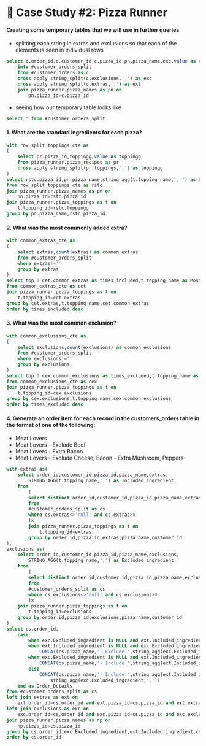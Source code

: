 # :pizza: Case Study #2: Pizza Runner

#### Creating some temporary tables that we will use in further queries

- splitting each string in extras and exclusions so that each of the elements is seen in individual rows

````sql
select c.order_id,c.customer_id,c.pizza_id,pn.pizza_name,exc.value as exclusions,ext.value as extras,c.order_time
	into #customer_orders_split
	from #customer_orders as c
	cross apply string_split(c.exclusions,',') as exc
	cross apply string_split(c.extras,',') as ext
	join pizza_runner.pizza_names as pn on
		pn.pizza_id=c.pizza_id
````

- seeing how our temporary table looks like

````sql
select * from #customer_orders_split
````

#### 1. What are the standard ingredients for each pizza?

````sql
with row_split_toppings_cte as
(
	select pr.pizza_id,toppingg.value as toppingg
	from pizza_runner.pizza_recipes as pr
	cross apply string_split(pr.toppings,',') as toppingg
)
select rstc.pizza_id,pn.pizza_name,string_agg(t.topping_name,', ') as Standard_Ingredients
from row_split_toppings_cte as rstc
join pizza_runner.pizza_names as pn on
	pn.pizza_id=rstc.pizza_id
join pizza_runner.pizza_toppings as t on
	t.topping_id=rstc.toppingg
group by pn.pizza_name,rstc.pizza_id
````

#### 2. What was the most commonly added extra?

````sql
with common_extras_cte as
(
	select extras,count(extras) as common_extras
	from #customer_orders_split
	where extras!=''
	group by extras
)
select top 1 cet.common_extras as times_included,t.topping_name as Most_Common_Extras
from common_extras_cte as cet
join pizza_runner.pizza_toppings as t on
	t.topping_id=cet.extras
group by cet.extras,t.topping_name,cet.common_extras
order by times_included desc
````

#### 3. What was the most common exclusion?

````sql
with common_exclusions_cte as
(
	select exclusions,count(exclusions) as common_exclusions
	from #customer_orders_split
	where exclusions!=''
	group by exclusions
)
select top 1 cex.common_exclusions as times_excluded,t.topping_name as Most_Common_Exclusions
from common_exclusions_cte as cex
join pizza_runner.pizza_toppings as t on
	t.topping_id=cex.exclusions
group by cex.exclusions,t.topping_name,cex.common_exclusions
order by times_excluded desc
````
#### 4. Generate an order item for each record in the customers_orders table in the format of one of the following:

- Meat Lovers
- Meat Lovers - Exclude Beef
- Meat Lovers - Extra Bacon
- Meat Lovers - Exclude Cheese, Bacon - Extra Mushroom, Peppers

````sql
with extras as(
	select order_id,customer_id,pizza_id,pizza_name,extras,
		STRING_AGG(t.topping_name,',') as Included_ingredient
	from 
		(
		select distinct order_id,customer_id,pizza_id,pizza_name,extras
		from 
		#customer_orders_split as cs
		where cs.extras<>'null' and cs.extras>0
		)x
		join pizza_runner.pizza_toppings as t on
			t.topping_id=extras
		group by order_id,pizza_id,extras,pizza_name,customer_id
),
exclusions as(
	select order_id,customer_id,pizza_id,pizza_name,exclusions,
		STRING_AGG(t.topping_name,',') as Excluded_ingredient
	from 
		(
		select distinct order_id,customer_id,pizza_id,pizza_name,exclusions
		from
		#customer_orders_split as cs
		where cs.exclusions<>'null' and cs.exclusions>0
		)x
	join pizza_runner.pizza_toppings as t on
		t.topping_id=exclusions
	group by order_id,pizza_id,exclusions,pizza_name,customer_id
)
select cs.order_id,
	case
		when exc.Excluded_ingredient is NULL and ext.Included_ingredient is NULL then cs.pizza_name
		when ext.Included_ingredient is NULL and exc.Excluded_ingredient is NOT NULL then 
			CONCAT(cs.pizza_name,'- Exclude ',string_agg(exc.Excluded_ingredient,','))
		when exc.Excluded_ingredient is NULL and ext.Included_ingredient is NOT NULL then
			CONCAT(cs.pizza_name,'- Include ',string_agg(ext.Included_ingredient,','))
		else
			CONCAT(cs.pizza_name,'- Include ',string_agg(ext.Included_ingredient,','),'- Exclude ',
				string_agg(exc.Excluded_ingredient,','))
	end as Order_Details
from #customer_orders_split as cs
left join extras as ext on
	ext.order_id=cs.order_id and ext.pizza_id=cs.pizza_id and ext.extras=cs.extras
left join exclusions as exc on
	exc.order_id=cs.order_id and exc.pizza_id=cs.pizza_id and exc.exclusions=cs.exclusions
join pizza_runner.pizza_names as np on
	np.pizza_id=cs.pizza_id
group by cs.order_id,exc.Excluded_ingredient,ext.Included_ingredient,cs.pizza_name
order by cs.order_id
````
